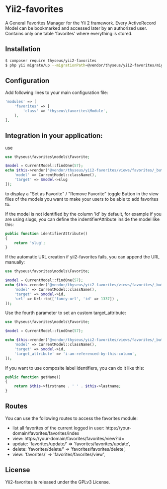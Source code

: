 # Yii2-favorites

A General Favorites Manager for the Yii 2 framework.
Every ActiveRecord Model can be bookmarked and accessed later by an authorized user.
Contains only one table 'favorites' where everything is stored.

## Installation

```bash
$ composer require thyseus/yii2-favorites
$ php yii migrate/up --migrationPath=@vendor/thyseus/yii2-favorites/migrations
```

## Configuration

Add following lines to your main configuration file:

```php
'modules' => [
    'favorites' => [
        'class' => 'thyseus\favorites\Module',
    ],
],
```

## Integration in your application:

use

```php
use thyseus\favorites\models\Favorite;

$model = CurrentModel::findOne(57);
echo $this->render('@vendor/thyseus/yii2-favorites/views/favorites/_button', [
    'model' => CurrentModel::className(),
    'target' => $model->slug
]);
```

to display a "Set as Favorite" / "Remove Favorite" toggle Button in the view files
of the models you want to make your users to be able to add favorites to.

If the model is not identified by the column 'id' by default, for example if you are 
using slugs, you can define the indentifierAttribute inside the model like this:

```php
public function identifierAttribute()
{
    return 'slug';
}
```

If the automatic URL creation if yii2-favorites fails, you can append the URL manually:

```php
use thyseus\favorites\models\Favorite;

$model = CurrentModel::findOne(57);
echo $this->render('@vendor/thyseus/yii2-favorites/views/favorites/_button', [
    'model' => CurrentModel::className(),
    'target' => $model->id,
    'url' => Url::to(['fancy-url', 'id' => 1337]) ,
]);
```

Use the fourth parameter to set an custom target_attribute:

```php
use thyseus\favorites\models\Favorite;

$model = CurrentModel::findOne(57);

echo $this->render('@vendor/thyseus/yii2-favorites/views/favorites/_button', [
    'model' => CurrentModel::className(),
    'target' => $model->id,
    'target_attribute' => 'i-am-referenced-by-this-column',
]);
```

If you want to use composite label identifiers, you can do it like this:

```php
public function getName()
{
    return $this->firstname . ' ' . $this->lastname;
}
```

## Routes

You can use the following routes to access the favorites module:

* list all favorites of the current logged in user: https://your-domain/favorites/favorites/index
* view: https://your-domain/favorites/favorites/view?id=<id>
* update: 'favorites/update/<id>' => 'favorites/favorites/update',
* delete: 'favorites/delete/<id>' => 'favorites/favorites/delete',
* view: 'favorites/<id>' => 'favorites/favorites/view',

## License

Yii2-favorites is released under the GPLv3 License.
